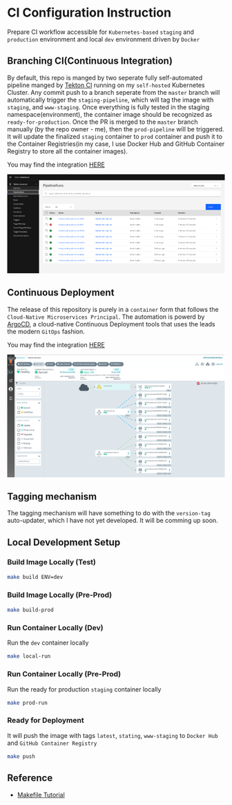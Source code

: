 # CI Configuration Instruction

Prepare CI workflow accessible for `Kubernetes-based` `staging` and `production` environment and local `dev` environment driven by `Docker`

## Branching CI(Continuous Integration)

By default, this repo is manged by two seperate fully self-automated pipeline manged by [Tekton CI](https://tekton.dev) running on my `self-hosted` Kubernetes Cluster. Any commit push to a branch seperate from the `master` branch will automatically trigger the `staging-pipeline`, which will tag the image with `staging`, and `www-staging`. Once everything is fully tested in the staging namespace(environment), the container image should be recognized as `ready-for-production`. Once the PR is merged to the `master` branch manually (by the repo owner - me), then the `prod-pipeline` will be triggered. It will update the finalized `staging` container to `prod` container and push it to the Container Registries(in my case, I use Docker Hub and GitHub Container Registry to store all the container images).

You may find the integration [HERE](https://github.com/yqlbu/vsphere-hub/tree/master/cicd/tekton-builds/projects/hikariai-web)

![](https://github.com/yqlbu/hikariai-web/blob/master/screenshots/tekton-demo.png?raw=true)

## Continuous Deployment

The release of this repository is purely in a `container` form that follows the `Cloud-Native Microservices Principal`. The automation is powerd by [ArgoCD](https://argo-cd.readthedocs.io/), a cloud-native Continuous Deployment tools that uses the leads the modern `GitOps` fashion.

You may find the integration [HERE](https://github.com/yqlbu/vsphere-hub/tree/master/cicd/hikariai-web)

![](https://github.com/yqlbu/hikariai-web/blob/master/screenshots/argocd-demo.png?raw=true)

## Tagging mechanism

The tagging mechanism will have something to do with the `version-tag` auto-updater, which I have not yet developed. It will be comming up soon.

## Local Development Setup

### Build Image Locally (Test)

```bash
make build ENV=dev
```

### Build Image Locally (Pre-Prod)

```bash
make build-prod
```

### Run Container Locally (Dev)

Run the `dev` container locally

```bash
make local-run
```

### Run Container Locally (Pre-Prod)

Run the ready for production `staging` container locally

```bash
make prod-run
```

### Ready for Deployment

It will push the image with tags `latest`, `stating`, `www-staging` to `Docker Hub` and `GitHub Container Registry`

```bash
make push
```

## Reference

- [Makefile Tutorial](https://makefiletutorial.com/)
